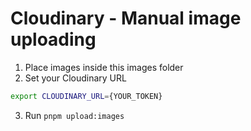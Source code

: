 # Cloudinary - Manual image uploading

1. Place images inside this images folder
2. Set your Cloudinary URL

```bash
export CLOUDINARY_URL={YOUR_TOKEN}
```

3. Run `pnpm upload:images`
